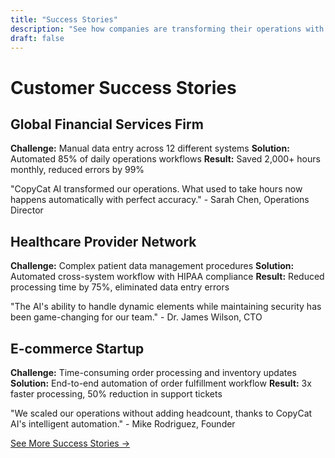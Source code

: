 ```yaml
---
title: "Success Stories"
description: "See how companies are transforming their operations with CopyCat AI"
draft: false
---
```


# Customer Success Stories

## Global Financial Services Firm
**Challenge:** Manual data entry across 12 different systems
**Solution:** Automated 85% of daily operations workflows
**Result:** Saved 2,000+ hours monthly, reduced errors by 99%

"CopyCat AI transformed our operations. What used to take hours now happens automatically with perfect accuracy." - Sarah Chen, Operations Director

## Healthcare Provider Network
**Challenge:** Complex patient data management procedures
**Solution:** Automated cross-system workflow with HIPAA compliance
**Result:** Reduced processing time by 75%, eliminated data entry errors

"The AI's ability to handle dynamic elements while maintaining security has been game-changing for our team." - Dr. James Wilson, CTO

## E-commerce Startup
**Challenge:** Time-consuming order processing and inventory updates
**Solution:** End-to-end automation of order fulfillment workflow
**Result:** 3x faster processing, 50% reduction in support tickets

"We scaled our operations without adding headcount, thanks to CopyCat AI's intelligent automation." - Mike Rodriguez, Founder

[See More Success Stories →](https://github.com/pritzvi/hugo-mock-landing-page) 